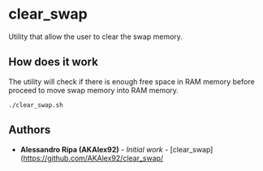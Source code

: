 # clear_swap
Utility that allow the user to clear the swap memory.
## How does it work
The utility will check if there is enough free space in RAM memory before proceed to move swap memory into RAM memory.
```
./clear_swap.sh
```
## Authors

* **Alessandro Ripa (AKAlex92)** - *Initial work* - [clear_swap](https://github.com/AKAlex92/clear_swap/
